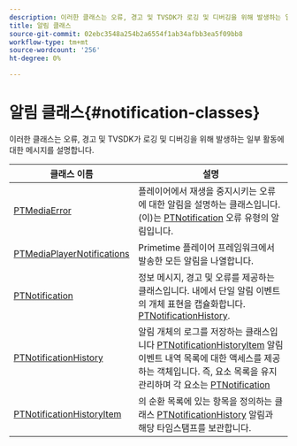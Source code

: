 ```yaml
---
description: 이러한 클래스는 오류, 경고 및 TVSDK가 로깅 및 디버깅을 위해 발생하는 일부 활동에 대한 메시지를 설명합니다.
title: 알림 클래스
source-git-commit: 02ebc3548a254b2a6554f1ab34afbb3ea5f09bb8
workflow-type: tm+mt
source-wordcount: '256'
ht-degree: 0%

---
```


# 알림 클래스{#notification-classes}

이러한 클래스는 오류, 경고 및 TVSDK가 로깅 및 디버깅을 위해 발생하는 일부 활동에 대한 메시지를 설명합니다.

| 클래스 이름 | 설명 |
|---|---|
| [PTMediaError](https://help.adobe.com/en_US/primetime/api/psdk/appledoc/Classes/PTMediaError.html) | 플레이어에서 재생을 중지시키는 오류에 대한 알림을 설명하는 클래스입니다. (이)는 [PTNotification](https://help.adobe.com/en_US/primetime/api/psdk/appledoc/Classes/PTNotification.html) 오류 유형의 알림입니다. |
| [PTMediaPlayerNotifications](https://help.adobe.com/en_US/primetime/api/psdk/appledoc/Classes/PTMediaPlayerNotifications.html) | Primetime 플레이어 프레임워크에서 발송한 모든 알림을 나열합니다. |
| [PTNotification](https://help.adobe.com/en_US/primetime/api/psdk/appledoc/Classes/PTNotification.html) | 정보 메시지, 경고 및 오류를 제공하는 클래스입니다. 내에서 단일 알림 이벤트의 개체 표현을 캡슐화합니다. [PTNotificationHistory](https://help.adobe.com/en_US/primetime/api/psdk/appledoc/Classes/PTNotificationHistory.html). |
| [PTNotificationHistory](https://help.adobe.com/en_US/primetime/api/psdk/appledoc/Classes/PTNotificationHistory.html) | 알림 개체의 로그를 저장하는 클래스입니다 [PTNotificationHistoryItem](https://help.adobe.com/en_US/primetime/api/psdk/appledoc/Classes/PTNotificationHistoryItem.html) 알림 이벤트 내역 목록에 대한 액세스를 제공하는 객체입니다. 즉, 요소 목록을 유지 관리하며 각 요소는 [PTNotification](https://help.adobe.com/en_US/primetime/api/psdk/appledoc/Classes/PTNotification.html) |
| [PTNotificationHistoryItem](https://help.adobe.com/en_US/primetime/api/psdk/appledoc/Classes/PTNotificationHistoryItem.html) | 의 순환 목록에 있는 항목을 정의하는 클래스 [PTNotificationHistory](https://help.adobe.com/en_US/primetime/api/psdk/appledoc/Classes/PTNotificationHistory.html) 알림과 해당 타임스탬프를 보관합니다. |
